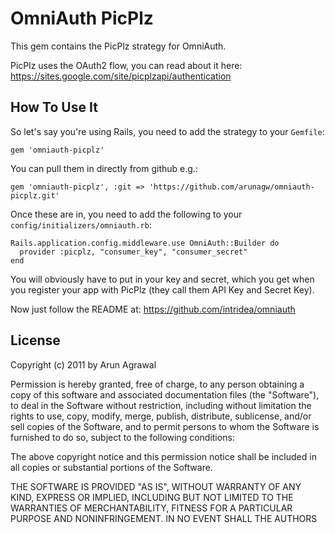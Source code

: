 # OmniAuth PicPlz

This gem contains the PicPlz strategy for OmniAuth.

PicPlz uses the OAuth2 flow, you can read about it here: https://sites.google.com/site/picplzapi/authentication

## How To Use It

So let's say you're using Rails, you need to add the strategy to your `Gemfile`:

    gem 'omniauth-picplz'

You can pull them in directly from github e.g.:

    gem 'omniauth-picplz', :git => 'https://github.com/arunagw/omniauth-picplz.git'

Once these are in, you need to add the following to your `config/initializers/omniauth.rb`:

    Rails.application.config.middleware.use OmniAuth::Builder do
      provider :picplz, "consumer_key", "consumer_secret" 
    end

You will obviously have to put in your key and secret, which you get when you register your app with PicPlz (they call them API Key and Secret Key). 

Now just follow the README at: https://github.com/intridea/omniauth

## License

Copyright (c) 2011 by Arun Agrawal

Permission is hereby granted, free of charge, to any person obtaining a copy of this software and associated documentation files (the "Software"), to deal in the Software without restriction, including without limitation the rights to use, copy, modify, merge, publish, distribute, sublicense, and/or sell copies of the Software, and to permit persons to whom the Software is furnished to do so, subject to the following conditions:

The above copyright notice and this permission notice shall be included in all copies or substantial portions of the Software.

THE SOFTWARE IS PROVIDED "AS IS", WITHOUT WARRANTY OF ANY KIND, EXPRESS OR IMPLIED, INCLUDING BUT NOT LIMITED TO THE WARRANTIES OF MERCHANTABILITY, FITNESS FOR A PARTICULAR PURPOSE AND NONINFRINGEMENT. IN NO EVENT SHALL THE AUTHORS